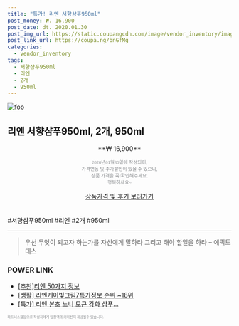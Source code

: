 ```yaml
--- 
title: "특가! 리엔 서향샴푸950ml" 
post_money: ₩. 16,900 
post_date: dt. 2020.01.30 
post_img_url: https://static.coupangcdn.com/image/vendor_inventory/images/2017/02/21/17/4/60b30a32-553f-440b-acd2-f9258ba6b080.jpg 
post_link_url: https://coupa.ng/bnGfMg 
categories: 
  - vendor_inventory 
tags: 
  - 서향샴푸950ml 
  - 리엔 
  - 2개 
  - 950ml 
--- 
```

[![foo](https://static.coupangcdn.com/image/vendor_inventory/images/2017/02/21/17/4/60b30a32-553f-440b-acd2-f9258ba6b080.jpg)](https://coupa.ng/bnGfMg) 

## 리엔 서향샴푸950ml, 2개, 950ml 
<p style="text-align: center;">**₩ 16,900**</p> 
<p style="text-align: center;"><span style="color: #898c8f; font-family: Georgia,Times,serif; font-size: 0.75em;">2020년01월30일에 작성되어, <br>가격변동 및 추가할인이 있을 수 있으니,<br> 상품 가격을 꼭!확인해주세요.<br>행복하세요~</span> 
</p>	 
<div markdown="0" style="text-align: center;"><a href="https://coupa.ng/bnGfMg" class="btn btn--success">상품가격 및 후기 보러가기</a></div> 
<br><br> 
  #서향샴푸950ml #리엔 #2개 #950ml 
<hr> 

> 우선 무엇이 되고자 하는가를 자신에게 말하라 그리고 해야 할일을 하라 – 에픽토테스 


### POWER LINK

* <a href="https://blog.naver.com/fasyy4321/221789716879" target="_blank">[추천]리엔 50가지 정보</a>
* <a href="https://blog.naver.com/fasyy4321/221772456751" target="_blank"> [생활] 리엔케이빛크림7특가정보 순위 ~18위</a>
* <a href="https://blog.naver.com/santokki14/221789736395" target="_blank">[특가] 리엔 본초 노니 모근 강화 샴푸...</a>

<span style="color: #898c8f; font-family: Georgia,Times,serif; font-size: 0.55em;">파트너스활동으로 작성자에게 일정액의 커미션이 제공될수 있습니다.</span> 
